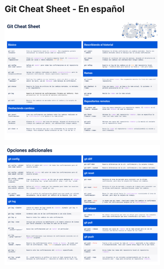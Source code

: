 # Git Cheat Sheet - En español

![[Github Basics](https://raw.githubusercontent.com/danilobrinu/GitCheatSheet/master/Base.png)](https://raw.githubusercontent.com/danilobrinu/GitCheatSheet/master/Base.png)

![[Github Aditional Options](https://raw.githubusercontent.com/danilobrinu/GitCheatSheet/master/Aditional%20Options.png)](https://raw.githubusercontent.com/danilobrinu/GitCheatSheet/master/Aditional%20Options.png)

